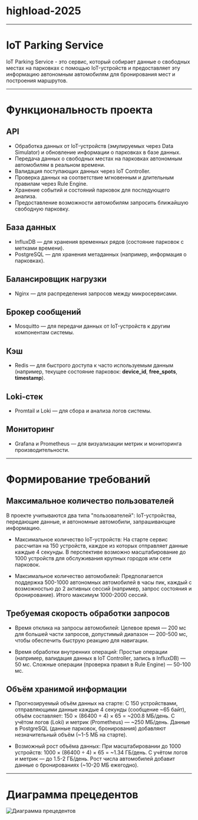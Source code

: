 # highload-2025

---

# IoT Parking Service
IoT Parking Service - это сервис, который собирает данные о свободных местах на парковках с помощью IoT-устройств и предоставляет эту информацию автономным автомобилям для бронирования мест и построения маршрутов.

---

# Функциональность проекта
## API
- Обработка данных от IoT-устройств (эмулируемых через Data Simulator) и обновление информации о парковках в базе данных.
- Передача данных о свободных местах на парковках автономным автомобилям в реальном времени.
- Валидация поступающих данных через IoT Controller.
- Проверка данных на соответствие мгновенным и длительным правилам через Rule Engine.
- Хранение событий и состояний парковок для последующего анализа.
- Предоставление возможности автомобилям запросить ближайшую свободную парковку.

## База данных
- InfluxDB — для хранения временных рядов (состояние парковок с метками времени).
- PostgreSQL — для хранения метаданных (например, информация о парковках).

## Балансировщик нагрузки
- Nginx — для распределения запросов между микросервисами.

## Брокер сообщений
- Mosquitto — для передачи данных от IoT-устройств к другим компонентам системы.

## Кэш
- Redis — для быстрого доступа к часто используемым данным (например, текущее состояние парковок: **device_id**, **free_spots**, **timestamp**).

## Loki-стек
- Promtail и Loki — для сбора и анализа логов системы.

## Мониторинг
- Grafana и Prometheus — для визуализации метрик и мониторинга производительности.

---

# Формирование требований
## Максимальное количество пользователей
В проекте учитываются два типа "пользователей": IoT-устройства, передающие данные, и автономные автомобили, запрашивающие информацию.

- Максимальное количество IoT-устройств:
На старте сервис рассчитан на 150 устройств, каждое из которых отправляет данные каждые 4 секунды. В перспективе возможно масштабирование до 1000 устройств для обслуживания крупных городов или сети парковок.

- Максимальное количество автомобилей:
Предполагается поддержка 500-1000 автономных автомобилей в часы пик, каждый с возможностью до 2 активных сессий (например, запрос состояния и бронирование). Итого максимум 1000-2000 сессий.

## Требуемая скорость обработки запросов
- Время отклика на запросы автомобилей:
Целевое время — 200 мс для большей части запросов, допустимый диапазон — 200-500 мс, чтобы обеспечить быструю реакцию для навигации.

- Время обработки внутренних операций:
Простые операции (например, валидация данных в IoT Controller, запись в InfluxDB) — 50 мс. Сложные операции (проверка правил в Rule Engine) — 50-100 мс.

## Объём хранимой информации
- Прогнозируемый объём данных на старте:
С 150 устройствами, отправляющими данные каждые 4 секунды (сообщение ~65 байт), объём составляет:
150 × (86400 ÷ 4) × 65 = ~200.8 МБ/день.
С учётом логов (Loki) и метрик (Prometheus) — ~250 МБ/день.
Данные в PostgreSQL (данные парковок, бронирования) добавляют незначительный объём (~1-5 МБ на старте).

- Возможный рост объёма данных:
При масштабировании до 1000 устройств:
1000 × (86400 ÷ 4) × 65 = ~1.34 ГБ/день.
С учётом логов и метрик — до 1.5-2 ГБ/день.
Рост числа автомобилей добавит данные о бронированиях (~10-20 МБ ежегодно).

---

# Диаграмма прецедентов
![Диаграмма прецедентов](iot_service_uml.svg)